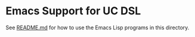 Emacs Support for UC DSL
================================================================================

See [README.md](../README.md) for how to use the Emacs Lisp programs
in this directory.
